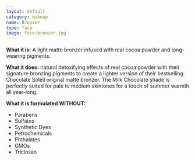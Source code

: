 ```yaml
---
layout: default
category: makeup
name: Bronzer
type: face
image: face/bronzer.jpg
---
```


**What it is:**
A light matte bronzer infused with real cocoa powder and long-wearing pigments. 

**What it does:**
natural detoxifying effects of real cocoa powder with their signature bronzing pigments to create a lighter version of their bestselling Chocolate Soleil original matte bronzer. The Milk Chocolate shade is perfectly suited for pale to medium skintones for a touch of summer warmth all year-long. 

**What it is formulated WITHOUT:**
- Parabens
- Sulfates
- Synthetic Dyes
- Petrochemicals
- Phthalates
- GMOs
- Triclosan 